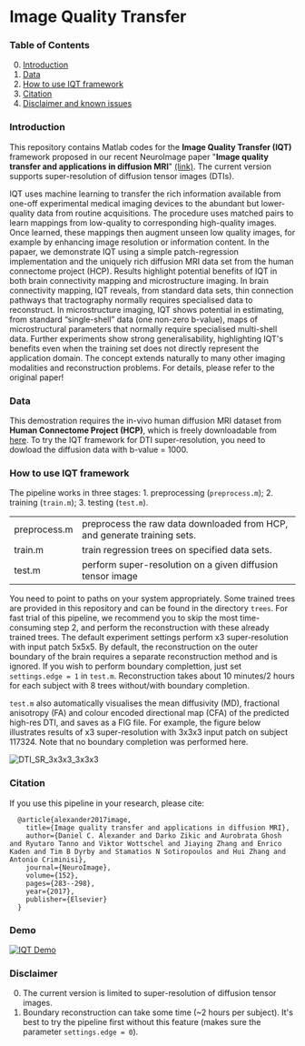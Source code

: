 # Image Quality Transfer

### Table of Contents
0. [Introduction](#introduction)
0. [Data](#data)
0. [How to use IQT framework](#models)
0. [Citation](#citation)
0. [Disclaimer and known issues](#disclaimer-and-known-issues)


### Introduction
This repository contains Matlab codes for the __Image Quality Transfer (IQT)__ framework proposed in our recent NeuroImage paper "**Image quality transfer and applications in diffusion MRI**" [(link)](http://www.sciencedirect.com/science/article/pii/S1053811917302008). The current version supports super-resolution of diffusion tensor images (DTIs). 

IQT uses machine learning to transfer the rich information available from one-off experimental medical imaging devices to the abundant but lower-quality data from routine acquisitions. The procedure uses matched pairs to learn mappings from low-quality to corresponding high-quality images. Once learned, these mappings then augment unseen low quality images, for example by enhancing image resolution or information content. In the papaer, we demonstrate IQT using a simple patch-regression implementation and the uniquely rich diffusion MRI data set from the human connectome project (HCP). Results highlight potential benefits of IQT in both brain connectivity mapping and microstructure imaging. In brain connectivity mapping, IQT reveals, from standard data sets, thin connection pathways that tractography normally requires specialised data to reconstruct. In microstructure imaging, IQT shows potential in estimating, from standard “single-shell” data (one non-zero b-value), maps of microstructural parameters that normally require specialised multi-shell data. Further experiments show strong generalisability, highlighting IQT's benefits even when the training set does not directly represent the application domain. The concept extends naturally to many other imaging modalities and reconstruction problems. For details, please refer to the original paper!

### Data
This demostration requires the in-vivo human diffusion MRI dataset from **Human Connectome Project (HCP)**, which is freely downloadable from [here](http://www.humanconnectome.org/documentation/MGH-diffusion/index.html). To try the IQT framework for DTI super-resolution, you need to dowload the diffusion data with b-value = 1000. 

### How to use IQT framework
The pipeline works in three stages: 1. preprocessing (`preprocess.m`); 2. training (`train.m`); 3. testing (`test.m`).

<table>
<tr><td>preprocess.m  </td><td> preprocess the raw data downloaded from HCP, and generate training sets.
</td></tr> <tr><td>train.m </td><td> train regression trees on specified data sets.
</td></tr><tr><td>test.m </td><td>  perform super-resolution on a given diffusion tensor image
</td></tr></table>

You need to point to paths on your system appropriately. Some trained trees are provided in this repository and can be found in the directory `trees`. For fast trial of this pipeline, we recommend you to skip the most time-consuming step 2, and perform the reconstruction with these already trained trees. The default experiment settings perform x3 super-resolution with input patch 5x5x5. By default, the reconstruction on the outer boundary of the brain requires a separate reconstruction method and is ignored. If you wish to perform boundary complettion, just set `settings.edge = 1` in `test.m`. Reconstruction takes about 10 minutes/2 hours for each subject with 8 trees without/with boundary completion. 

`test.m` also automatically visualises the mean diffusivity (MD), fractional anisotropy (FA) and colour encoded directional map (CFA) of the predicted high-res DTI, and saves as a FIG file. For example, the figure below illustrates results of x3 super-resolution with 3x3x3 input patch on subject 117324. Note that no boundary completion was performed here. 

![DTI_SR_3x3x3_3x3x3](https://cloud.githubusercontent.com/assets/14926992/24544089/e2e18f72-15f9-11e7-8f7c-0488a8b197aa.png)


### Citation
If you use this pipeline in your research, please cite:

      @article{alexander2017image,
        title={Image quality transfer and applications in diffusion MRI},
        author={Daniel C. Alexander and Darko Zikic and Aurobrata Ghosh and Ryutaro Tanno and Viktor Wottschel and Jiaying Zhang and Enrico Kaden and Tim B Dyrby and Stamatios N Sotiropoulos and Hui Zhang and Antonio Criminisi},
        journal={NeuroImage},
        volume={152},
        pages={283--298},
        year={2017},
        publisher={Elsevier}
      }

### Demo
[![IQT Demo](https://img.youtube.com/vi/_738lFAZSUk/0.jpg)](https://www.youtube.com/watch?v=_738lFAZSUk&feature=youtu.be)

### Disclaimer
0. The current version is limited to super-resolution of diffusion tensor images. 
0. Boundary reconstruction can take some time (~2 hours per subject). It's best to try the pipeline first without this feature (makes sure the parameter `settings.edge = 0`).
